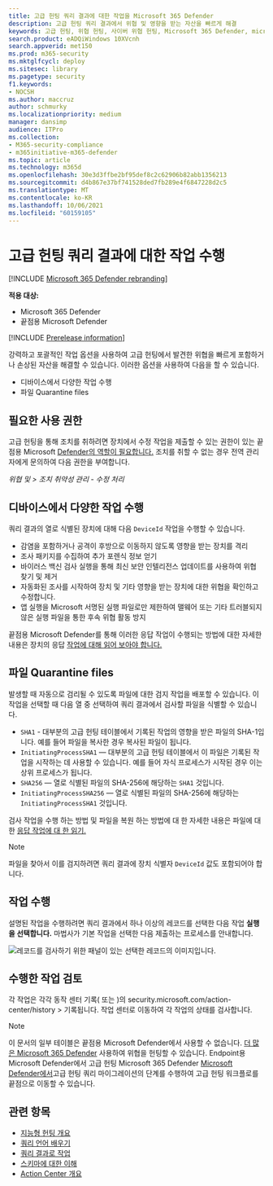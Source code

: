 ```yaml
---
title: 고급 헌팅 쿼리 결과에 대한 작업을 Microsoft 365 Defender
description: 고급 헌팅 쿼리 결과에서 위협 및 영향을 받는 자산을 빠르게 해결
keywords: 고급 헌팅, 위협 헌팅, 사이버 위협 헌팅, Microsoft 365 Defender, microsoft 365, m365, 검색, 쿼리, 원격 분석, 작업 수행
search.product: eADQiWindows 10XVcnh
search.appverid: met150
ms.prod: m365-security
ms.mktglfcycl: deploy
ms.sitesec: library
ms.pagetype: security
f1.keywords:
- NOCSH
ms.author: maccruz
author: schmurky
ms.localizationpriority: medium
manager: dansimp
audience: ITPro
ms.collection:
- M365-security-compliance
- m365initiative-m365-defender
ms.topic: article
ms.technology: m365d
ms.openlocfilehash: 30e3d3ffbe2bf95def8c2c62906b82abb1356213
ms.sourcegitcommit: d4b867e37bf741528ded7fb289e4f6847228d2c5
ms.translationtype: MT
ms.contentlocale: ko-KR
ms.lasthandoff: 10/06/2021
ms.locfileid: "60159105"
---
```

# <a name="take-action-on-advanced-hunting-query-results"></a>고급 헌팅 쿼리 결과에 대한 작업 수행

[!INCLUDE [Microsoft 365 Defender rebranding](../includes/microsoft-defender.md)]


**적용 대상:**
- Microsoft 365 Defender
- 끝점용 Microsoft Defender

[!INCLUDE [Prerelease information](../includes/prerelease.md)]

강력하고 포괄적인 작업 옵션을 사용하여 고급 헌팅에서 발견한 위협을 빠르게 포함하거나 손상된 자산을 해결할 수 있습니다. [](advanced-hunting-overview.md) 이러한 옵션을 사용하여 다음을 할 수 있습니다.

- 디바이스에서 다양한 작업 수행
- 파일 Quarantine files

## <a name="required-permissions"></a>필요한 사용 권한
고급 헌팅을 통해 조치를 취하려면 장치에서 수정 작업을 제출할 수 있는 권한이 있는 끝점용 Microsoft [Defender의 역할이 필요합니다.](/windows/security/threat-protection/microsoft-defender-atp/user-roles#permission-options) 조치를 취할 수 없는 경우 전역 관리자에게 문의하여 다음 권한을 부여합니다.

*위협 및 > 조치 취약성 관리 - 수정 처리*

## <a name="take-various-actions-on-devices"></a>디바이스에서 다양한 작업 수행
쿼리 결과의 열로 식별된 장치에 대해 다음 `DeviceId` 작업을 수행할 수 있습니다.

- 감염을 포함하거나 공격이 후방으로 이동하지 않도록 영향을 받는 장치를 격리
- 조사 패키지를 수집하여 추가 포렌식 정보 얻기
- 바이러스 백신 검사 실행을 통해 최신 보안 인텔리전스 업데이트를 사용하여 위협 찾기 및 제거
- 자동화된 조사를 시작하여 장치 및 기타 영향을 받는 장치에 대한 위협을 확인하고 수정합니다.
- 앱 실행을 Microsoft 서명된 실행 파일로만 제한하여 맬웨어 또는 기타 트러블되지 않은 실행 파일을 통한 후속 위협 활동 방지

끝점용 Microsoft Defender를 통해 이러한 응답 작업이 수행되는 방법에 대한 자세한 내용은 장치의 응답 [작업에 대해 읽어 보아야 합니다.](/windows/security/threat-protection/microsoft-defender-atp/respond-machine-alerts)
   
## <a name="quarantine-files"></a>파일 Quarantine files
발생할 때  자동으로 검리될 수 있도록 파일에 대한 검지 작업을 배포할 수 있습니다. 이 작업을 선택할 때 다음 열 중 선택하여 쿼리 결과에서 검사할 파일을 식별할 수 있습니다.

- `SHA1` - 대부분의 고급 헌팅 테이블에서 기록된 작업의 영향을 받은 파일의 SHA-1입니다. 예를 들어 파일을 복사한 경우 복사된 파일이 됩니다.
- `InitiatingProcessSHA1` — 대부분의 고급 헌팅 테이블에서 이 파일은 기록된 작업을 시작하는 데 사용할 수 있습니다. 예를 들어 자식 프로세스가 시작된 경우 이는 상위 프로세스가 됩니다. 
- `SHA256` — 열로 식별된 파일의 SHA-256에 해당하는 `SHA1` 것입니다.
- `InitiatingProcessSHA256` — 열로 식별된 파일의 SHA-256에 해당하는 `InitiatingProcessSHA1` 것입니다.

검사 작업을 수행 하는 방법 및 파일을 복원 하는 방법에 대 한 자세한 내용은 파일에 대 한 [응답 작업에 대 한 읽기.](/windows/security/threat-protection/microsoft-defender-atp/respond-file-alerts)

>[!NOTE]
>파일을 찾아서 이를 검지하려면 쿼리 결과에 장치 식별자 `DeviceId` 값도 포함되어야 합니다.  

## <a name="take-action"></a>작업 수행
설명된 작업을 수행하려면 쿼리 결과에서 하나 이상의 레코드를 선택한 다음 작업 **실행을 선택합니다.** 마법사가 기본 작업을 선택한 다음 제출하는 프로세스를 안내합니다.

![레코드를 검사하기 위한 패널이 있는 선택한 레코드의 이미지입니다.](../../media/mtp-ah/ah-take-actions.png)

## <a name="review-actions-taken"></a>수행한 작업 검토
각 작업은 각각 동작 센터 [](m365d-action-center.md) 기록( 또는 )의 security.microsoft.com/action-center/history  >   기록됩니다.[](https://security.microsoft.com/action-center/history) 작업 센터로 이동하여 각 작업의 상태를 검사합니다.
 
>[!NOTE]
>이 문서의 일부 테이블은 끝점용 Microsoft Defender에서 사용할 수 없습니다. [더 많은 Microsoft 365 Defender](m365d-enable.md) 사용하여 위협을 헌팅할 수 있습니다. Endpoint용 Microsoft Defender에서 고급 헌팅 Microsoft 365 Defender [Microsoft Defender에서](advanced-hunting-migrate-from-mde.md)고급 헌팅 쿼리 마이그레이션의 단계를 수행하여 고급 헌팅 워크플로를 끝점으로 이동할 수 있습니다.

## <a name="related-topics"></a>관련 항목
- [지능형 헌팅 개요](advanced-hunting-overview.md)
- [쿼리 언어 배우기](advanced-hunting-query-language.md)
- [쿼리 결과로 작업](advanced-hunting-query-results.md)
- [스키마에 대한 이해](advanced-hunting-schema-tables.md)
- [Action Center 개요](m365d-action-center.md)
